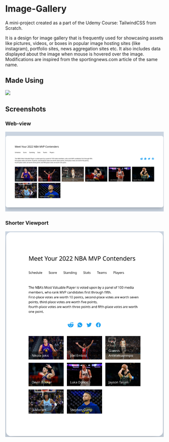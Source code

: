 # Image-Gallery
A mini-project created as a part of the Udemy Course: TailwindCSS from Scratch.

It is a design for  image gallery that is frequently used for showcasing assets like pictures, videos, or boxes in popular image hosting sites (like instagram), portfolio sites, news aggregation sites etc. It also includes data displayed about the image when mouse is hovered over the image.
Modifications are inspired from the sportingnews.com article of the same name.

## Made Using
<img src="https://img.shields.io/badge/Tailwind_CSS-38B2AC?style=for-the-badge&logo=tailwind-css&logoColor=white"/>

## Screenshots
### Web-view
<img src="assets/web.png" />

### Shorter Viewport
<img src="assets/short-view-web.png" />

